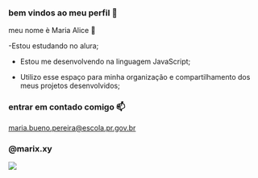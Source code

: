 ### bem vindos ao meu perfil 🖤

meu nome è Maria Alice 🌠

-Estou estudando no alura;

- Estou me desenvolvendo na linguagem JavaScript;
  
- Utilizo esse espaço para minha organização e compartilhamento dos meus projetos desenvolvidos;

### entrar em contado comigo 📫

maria.bueno.pereira@escola.pr.gov.br

### @marix.xy

![](https://media1.tenor.com/m/p9v9mOmpvdgAAAAC/kevin.gif)
